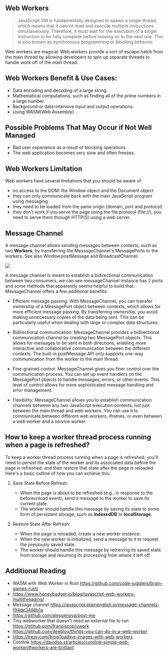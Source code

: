 ## Web Workers
> JavaScript VM is fundamentally designed to spawn a single thread, which means that it cannot read and execute multiple instructions simultaneously. Therefore, it must wait for the execution of a single instruction to be fully complete before moving on to the next one. This is also known as synchronous programming or blocking behavior.

Web workers are magical. Web workers provide a sort of escape hatch from the main thread by allowing developers to spin up separate threads to handle work off of the main thread. 

## Web Workers Benefit & Use Cases:
- Data encoding and decoding of a large string.
- Mathematical computations, such as finding all of the prime numbers in a large number.
- Background or data-intensive input and output operations.
- Using WASM(Web Assembly)

## Possible Problems That May Occur if Not Well Managed
- Bad user experience as a result of blocking operations.
- The web application becomes very slow and often freezes.

## Web Workers Limitation
Web workers have several limitations that you should be aware of:
- no access to the DOM: the Window object and the Document object
- they can only communicate back with the main JavaScript program using messaging
- they need to be loaded from the same origin (domain, port and protocol)
- they don’t work if you serve the page using the file protocol (file://), you need to serve them through HTTP(S) using a web server.

## Message Channel
A message channel allows sending messages between contexts, such as two **Workers**, by transferring the MessageChannel's MessagePorts to the workers. See also Window.postMessage and BroadcastChannel.

![](https://miro.medium.com/v2/resize:fit:640/format:webp/1*V-NJhs2XadtHgR4Gip-TDA.jpeg)

A message channel is meant to establish a bidirectional communication between two consumers, we can see messageChannel instance has 2 ports and some methods that apparently seems helpful to build that. MessageChannel offers a few additional benefits:

- Efficient message passing: With MessageChannel, you can transfer ownership of a MessagePort object between contexts, which allows for more efficient message passing. By transferring ownership, you avoid making unnecessary copies of the data being sent. This can be particularly useful when dealing with large or complex data structures.

- Bidirectional communication: MessageChannel provides a bidirectional communication channel by creating two MessagePort objects. This allows for messages to be sent in both directions, enabling more interactive and collaborative communication between the different contexts. The built-in postMessage API only supports one-way communication from the worker to the main thread.

- Fine-grained control: MessageChannel gives you finer control over the communication process. You can set up event handlers on the MessagePort objects to handle messages, errors, or other events. This level of control allows for more sophisticated message handling and error management.

- Flexibility: MessageChannel allows you to establish communication channels between any two JavaScript execution contexts, not just between the main thread and web workers. You can use it to communicate between different web workers, iframes, or even between a web worker and a service worker.

## How to keep a worker thread process running when a page is refreshed?
To keep a worker thread process running when a page is refreshed, you'll need to persist the state of the worker and its associated data before the page is refreshed, and then restore that state after the page is reloaded. Here's a basic outline of how you can achieve this:

1. Save State Before Refresh:
   - When the page is about to be refreshed (e.g., in response to the beforeunload event), send a message to the worker to save its current state. 
   - The worker should handle this message by saving its state to some form of persistent storage, such as **IndexedDB** or **localStorage**.

2. Restore State After Refresh:
   - When the page is reloaded, create a new worker instance. 
   - When the new worker is initialized, send a message to it to request the previously saved state. 
   - The worker should handle this message by retrieving its saved state from storage and resuming its processing from where it left off.

## Additional Reading
- WASM with Web Worker in Rust https://github.com/code-jugglers/brain-games-rust/
- https://www.honeybadger.io/blog/javascript-web-workers-multithreading/
- Message channel https://javascript.plainenglish.io/message-channels-f94de3488b1a
- https://github.com/alesgenova/post-me
- Tiny webworker that doesn't need an external file to run  https://github.com/franciscop/uwork
- https://github.com/deebloo/things-you-can-do-in-a-web-worker
- https://trezy.com/blog/loading-images-with-web-workers
- Comlink https://davidea.st/articles/comlink-simple-web-worker/#workers-are-brilliant
